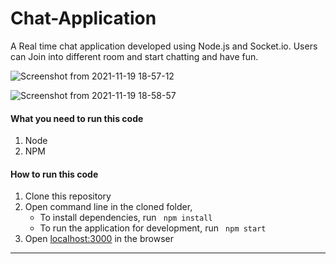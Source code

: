 # Chat-Application
A Real time chat application developed using Node.js and Socket.io. Users can Join into different room and start chatting and have fun.

![Screenshot from 2021-11-19 18-57-12](https://user-images.githubusercontent.com/50790815/142631174-52f732ff-fe23-4e1d-ab7f-becd18174f14.png)

![Screenshot from 2021-11-19 18-58-57](https://user-images.githubusercontent.com/50790815/142631217-d9161ffc-841d-48f2-a616-8ca0702cf926.png)

#### What you need to run this code
1. Node
2. NPM 

####  How to run this code
1. Clone this repository 
2. Open command line in the cloned folder,
   - To install dependencies, run ```  npm install  ``` 
   - To run the application for development, run ```  npm start  ``` 
3. Open [localhost:3000](http://localhost:3000/) in the browser
---- 
